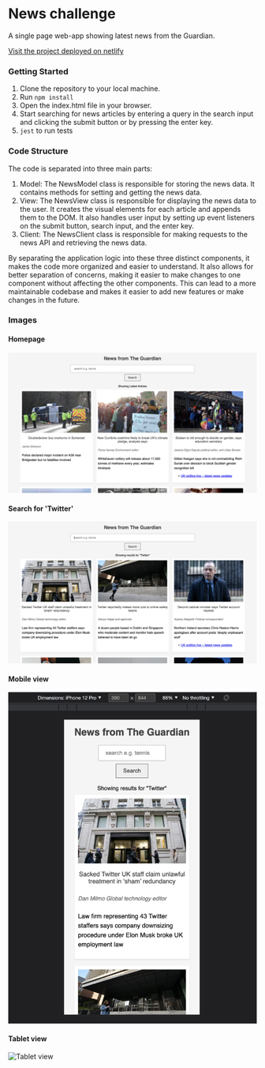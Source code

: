 # News challenge

A single page web-app showing latest news from the Guardian.

[Visit the project deployed on netlify](https://news-guardian-api.netlify.app/)

### Getting Started

1. Clone the repository to your local machine.
2. Run ```npm install```
3. Open the index.html file in your browser.
4. Start searching for news articles by entering a query in the search input and clicking the submit button or by pressing the enter key.
5. ```jest``` to run tests

### Code Structure

The code is separated into three main parts:

1. Model: The NewsModel class is responsible for storing the news data. It contains methods for setting and getting the news data.
2. View: The NewsView class is responsible for displaying the news data to the user. It creates the visual elements for each article and appends them to the DOM. It also handles user input by setting up event listeners on the submit button, search input, and the enter key.
3. Client: The NewsClient class is responsible for making requests to the news API and retrieving the news data.

By separating the application logic into these three distinct components, it makes the code more organized and easier to understand. It also allows for better separation of concerns, making it easier to make changes to one component without affecting the other components. This can lead to a more maintainable codebase and makes it easier to add new features or make changes in the future.

### Images

#### Homepage

![Homepage](./images/homepage.png)

#### Search for 'Twitter'

![Search page](./images/search.png)

#### Mobile view

![Mobile view](./images/mobile.png)

#### Tablet view

![Tablet view](.images/tablet.png)
